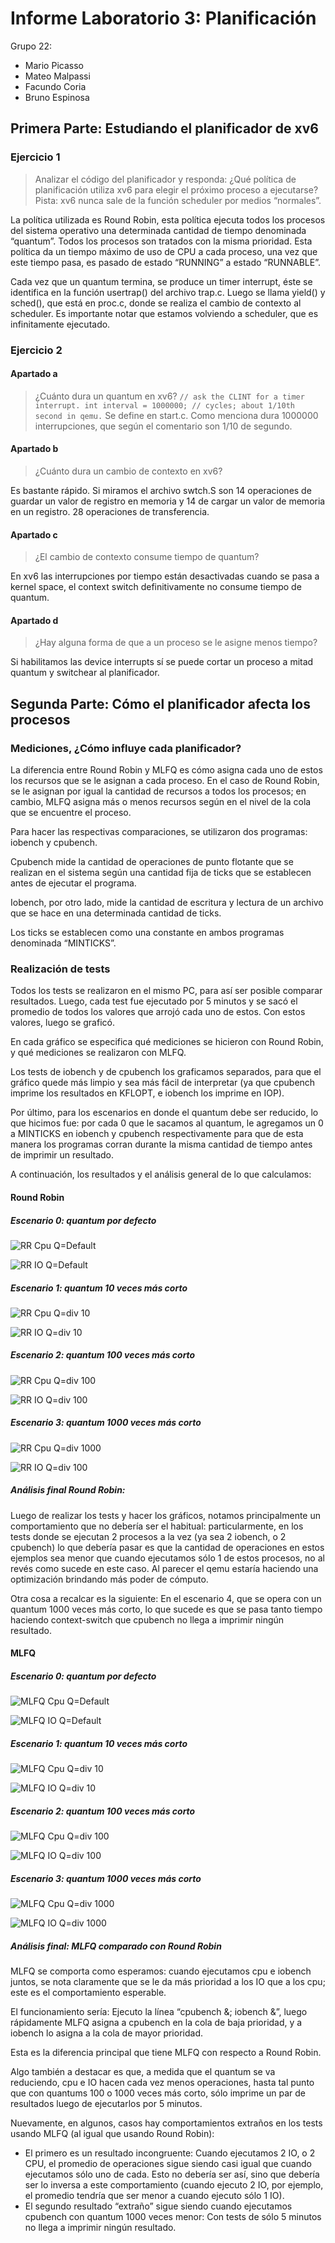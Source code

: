 # Informe Laboratorio 3: Planificación

Grupo 22:
 - Mario Picasso
 - Mateo Malpassi
 - Facundo Coria
 - Bruno Espinosa

## Primera Parte: Estudiando el planificador de xv6 

### Ejercicio 1

>Analizar el código del planificador y responda: ¿Qué política de planificación utiliza xv6 para elegir el próximo proceso a ejecutarse? Pista: xv6 nunca sale de la función scheduler por medios “normales”.

La política utilizada es Round Robin, esta política ejecuta todos los procesos del sistema operativo una determinada cantidad de tiempo denominada “quantum”. Todos los procesos son tratados con la misma prioridad. Esta política da un tiempo máximo de uso de CPU a cada proceso, una vez que este tiempo pasa, es pasado de estado “RUNNING” a estado “RUNNABLE”.

Cada vez que un quantum termina, se produce un timer interrupt, éste se identifica en la función usertrap() del archivo trap.c. Luego se llama yield() y sched(), que está en proc.c, donde se realiza el cambio de contexto al scheduler.
Es importante notar que estamos volviendo a scheduler, que es infinitamente ejecutado. 

### Ejercicio 2

#### Apartado a

>¿Cuánto dura un quantum en xv6?
``
// ask the CLINT for a timer interrupt.
 int interval = 1000000; // cycles; about 1/10th second in qemu.
``
Se define en start.c. Como menciona dura 1000000 interrupciones, que según el comentario son 1/10 de segundo.

#### Apartado b

>¿Cuánto dura un cambio de contexto en xv6?

Es bastante rápido. Si miramos el archivo swtch.S son 14 operaciones de guardar un valor de registro en memoria y 14 de cargar un valor de memoria en un registro. 28 operaciones de transferencia.


#### Apartado c

>¿El cambio de contexto consume tiempo de quantum?

En xv6 las interrupciones por tiempo están desactivadas cuando se pasa a kernel space, el context switch definitivamente no consume tiempo de quantum.

#### Apartado d

>¿Hay alguna forma de que a un proceso se le asigne menos tiempo?

Si habilitamos las device interrupts sí se puede cortar un proceso a mitad quantum y switchear al planificador.

## Segunda Parte: Cómo el planificador afecta los procesos 

### Mediciones, ¿Cómo influye cada planificador?

La diferencia entre Round Robin y MLFQ es cómo asigna cada uno de estos los recursos que se le asignan a cada proceso. En el caso de Round Robin, se le asignan por igual la cantidad de recursos a todos los procesos; en cambio, MLFQ asigna más o menos recursos según en el nivel de la cola que se encuentre el proceso.

Para hacer las respectivas comparaciones, se utilizaron dos programas: iobench y cpubench.

Cpubench mide la cantidad de operaciones de punto flotante que se realizan en el sistema según una cantidad fija de ticks que se establecen antes de ejecutar el programa.

Iobench, por otro lado, mide la cantidad de escritura y lectura de un archivo que se hace en una determinada cantidad de ticks.

Los ticks se establecen como una constante en ambos programas denominada “MINTICKS”.

### Realización de tests

Todos los tests se realizaron en el mismo PC, para así ser posible comparar resultados. Luego, cada test fue ejecutado por 5 minutos y se sacó el promedio de todos los valores que arrojó cada uno de estos. Con estos valores, luego se graficó.

En cada gráfico se especifica qué mediciones se hicieron con Round Robin, y qué mediciones se realizaron con MLFQ.

Los tests de iobench y de cpubench los graficamos separados, para que el gráfico quede más limpio y sea más fácil de interpretar (ya que cpubench imprime los resultados en KFLOPT, e iobench los imprime en IOP).

Por último, para los escenarios en donde el quantum debe ser reducido, lo que hicimos fue: por cada 0 que le sacamos al quantum, le agregamos un 0 a MINTICKS en iobench y cpubench respectivamente para que de esta manera los programas corran durante la misma cantidad de tiempo antes de imprimir un resultado. 

A continuación, los resultados y el análisis general de lo que calculamos:

#### Round Robin

##### Escenario 0: quantum por defecto

![RR Cpu Q=Default](/testsGráficos/RRcpudefault.jpg)

![RR IO Q=Default](/testsGráficos/RRiodefault.jpg)

##### Escenario 1: quantum 10 veces más corto

![RR Cpu Q=div 10](/testsGráficos/RRcpudiv10.jpg)

![RR IO Q=div 10](/testsGráficos/RRiodiv10.jpg)

##### Escenario 2: quantum 100 veces más corto

![RR Cpu Q=div 100](/testsGráficos/RRcpudiv100.jpg)

![RR IO Q=div 100](/testsGráficos/RRiodiv100.jpg)

##### Escenario 3: quantum 1000 veces más corto

![RR Cpu Q=div 1000](/testsGráficos/RRcpudiv1000.jpg)

![RR IO Q=div 100](/testsGráficos/RRiodiv1000.jpg)

##### Análisis final Round Robin:

Luego de realizar los tests y hacer los gráficos, notamos principalmente un comportamiento que no debería ser el habitual: particularmente, en los tests donde se ejecutan 2 procesos a la vez (ya sea 2 iobench, o 2 cpubench) lo que debería pasar es que la cantidad de operaciones en estos ejemplos sea menor que cuando ejecutamos sólo 1 de estos procesos, no al revés como sucede en este caso. Al parecer el qemu estaría haciendo una optimización brindando más poder de cómputo.

Otra cosa a recalcar es la siguiente: En el escenario 4, que se opera con un quantum 1000 veces más corto, lo que sucede es que se pasa tanto tiempo haciendo context-switch que cpubench no llega a imprimir ningún resultado.

#### MLFQ

##### Escenario 0: quantum por defecto

![MLFQ Cpu Q=Default](/testsGráficos/MLFQcpudefault.png)

![MLFQ IO Q=Default](/testsGráficos/MLFQiodefault4.png)

##### Escenario 1: quantum 10 veces más corto

![MLFQ Cpu Q=div 10](/testsGráficos/MLFQcpudiv10.png)

![MLFQ IO Q=div 10](/testsGráficos/MLFQiodiv10.png)

##### Escenario 2: quantum 100 veces más corto

![MLFQ Cpu Q=div 100](/testsGráficos/MLFQcpudiv100.png)

![MLFQ IO Q=div 100](/testsGráficos/MLFQiodiv100.png)

##### Escenario 3: quantum 1000 veces más corto

![MLFQ Cpu Q=div 1000](/testsGráficos/MLFQcpudiv1000.png)

![MLFQ IO Q=div 1000](/testsGráficos/MLFQiodiv1000.png)


##### Análisis final: MLFQ comparado con Round Robin

MLFQ se comporta como esperamos: cuando ejecutamos cpu e iobench juntos, se nota claramente que se le da más prioridad a los IO que a los cpu; este es el comportamiento esperable.

El funcionamiento sería: Ejecuto la línea “cpubench &; iobench &”, luego rápidamente MLFQ asigna a cpubench en la cola de baja prioridad, y a iobench lo asigna a la cola de mayor prioridad.

Esta es la diferencia principal que tiene MLFQ con respecto a Round Robin.

Algo también a destacar es que, a medida que el quantum se va reduciendo, cpu e IO hacen cada vez menos operaciones, hasta tal punto que con quantums 100 o 1000 veces más corto, sólo imprime un par de resultados luego de ejecutarlos por 5 minutos.

Nuevamente, en algunos, casos hay comportamientos extraños en los tests usando MLFQ (al igual que usando Round Robin): 
 - El primero es un resultado incongruente: Cuando ejecutamos 2 IO, o 2 CPU, el promedio de operaciones sigue siendo casi igual que cuando ejecutamos sólo uno de cada. Esto no debería ser así,  sino que debería ser lo inversa a este comportamiento (cuando ejecuto 2 IO, por ejemplo, el promedio tendría que ser menor a cuando ejecuto sólo 1 IO).
 - El segundo resultado “extraño” sigue siendo cuando ejecutamos cpubench con quantum 1000 veces menor: Con tests de sólo 5 minutos no
 llega a imprimir ningún resultado.

